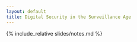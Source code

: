 ```yaml
---
layout: default
title: Digital Security in the Surveillance Age
---
```


{% include_relative slides/notes.md %}
